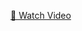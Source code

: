 [🎥 Watch Video](https://drive.google.com/file/d/1bY83ld5leQeGUK0JsAWmozeVt8AYTHJ9/view?usp=drive_link)
